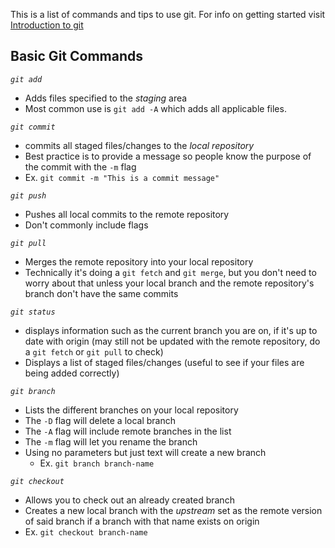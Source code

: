 This is a list of commands and tips to use git. For info on getting started visit [Introduction to git](Introduction%20to%20git#download%20git)

## Basic Git Commands
*`git add`*
- Adds files specified to the *staging* area
- Most common use is `git add -A` which adds all applicable files.

*`git commit`*
- commits all staged files/changes to the *local repository*
- Best practice is to provide a message so people know the purpose of the commit with the `-m` flag
- Ex. `git commit -m "This is a commit message"`

*`git push`*
- Pushes all local commits to the remote repository
- Don't commonly include flags

*`git pull`*
- Merges the remote repository into your local repository
- Technically it's doing a `git fetch` and `git merge`, but you don't need to worry about that unless your local branch and the remote repository's branch don't have the same commits

*`git status`*
- displays information such as the current branch you are on, if it's up to date with origin (may still not be updated with the remote repository, do a `git fetch` or `git pull` to check)
- Displays a list of staged files/changes (useful to see if your files are being added correctly)

*`git branch`*
- Lists the different branches on your local repository
- The `-D` flag will delete a local branch
- The `-A` flag will include remote branches in the list
- The `-m` flag will let you rename the branch
- Using no parameters but just text will create a new branch
	- Ex. `git branch branch-name`

*`git checkout`*
- Allows you to check out an already created branch
- Creates a new local branch with the *upstream* set as the remote version of said branch if a branch with that name exists on origin
- Ex. `git checkout branch-name`
